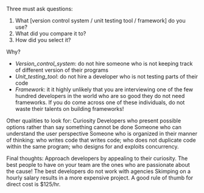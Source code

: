 Three must ask questions:

1. What [version control system / unit testing tool / framework] do you use?
2. What did you compare it to?
3. How did you select it?

Why?
- _Version_control_system_: do not hire someone who is not keeping track of different version of their programs
- _Unit_testing_tool_: do not hire a developer who is not testing parts of their code
- _Framework_: it it highly unlikely that you are interviewing one of the few hundred developers in the world who are so good they do not need frameworks. If you do come across one of these individuals, do not waste their talents on building frameworks!

Other qualities to look for:
Curiosity
Developers who present possible options rather than say something cannot be done 
Someone who can understand the user perspective
Someone who is organized in their manner of thinking: who writes code that writes code; who does not duplicate code within the same program; who designs for and exploits concurrency.

Final thoughts:
Approach developers by appealing to their curiosity. The best people to have on your team are the ones who are passionate about the cause! 
The best developers do not work with agencies
Skimping on a hourly salary results in a more expensive project. A good rule of thumb for direct cost is $125/hr.
